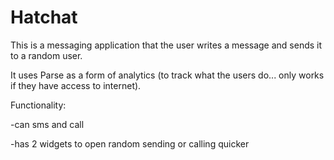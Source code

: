 # Hatchat

This is a messaging application that the user writes a message and sends it to a random user.

It uses Parse as a form of analytics (to track what the users do... only works if they have access to internet). 

Functionality:

-can sms and call

-has 2 widgets to open random sending or calling quicker 
